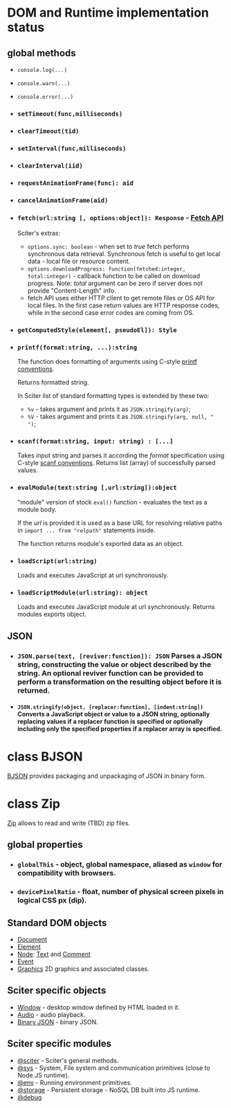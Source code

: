 # DOM and Runtime implementation status

## global methods

* `console.log(...)`
* `console.warn(...)`
* `console.error(...)`

* ### `setTimeout(func,milliseconds)`

* ### `clearTimeout(tid)`

* ### `setInterval(func,milliseconds)`

* ### `clearInterval(iid)`

* ### `requestAnimationFrame(func): aid`

* ### `cancelAnimationFrame(aid)`

* ### `fetch(url:string [, options:object]): Response` - [Fetch API](https://developer.mozilla.org/en-US/docs/Web/API/Fetch_API)

  Sciter's extras:

  * `options.sync: boolean` - when set to _true_ fetch performs synchronous data retrieval. Synchronous fetch is useful to 
    get local data - local file or resource content.
  * `options.downloadProgress: function(fetched:integer, total:integer)` - callback function to be called on download progress. Note: _total_ argument can be zero if server does not provide "Content-Length" info.  
  * fetch API uses either HTTP client to get remote files or OS API for local files. In the first case return values are HTTP response codes, while in the second case error codes are coming from OS.

* ### `getComputedStyle(element[, pseudoEl]): Style`

* ### `printf(format:string, ...):string`
  
  The function does formatting of arguments using C-style [printf conventions](https://en.cppreference.com/w/cpp/io/c/fprintf).
  
  Returns formatted string.

  In Sciter list of standard formatting types is extended by these two: 

  * `%v` - takes argument and prints it as `JSON.stringify(arg)`;
  * `%V` - takes argument and prints it as `JSON.stringify(arg, null, "  ")`;

* ### `scanf(format:string, input: string) : [...]`

  Takes *input* string and parses it according the *format* specification using C-style [scanf conventions](https://en.cppreference.com/w/c/io/fscanf). Returns list (array) of successfully parsed values. 

* ### `evalModule(text:string [,url:string]):object`
  
  "module" version of stock `eval()` function - evaluates the text as a module body.
  
  If the _url_ is provided it is used as a base URL for resolving relative paths in `import ... from "relpath"` statements inside.

  The function returns module's exported data as an object.

* ### `loadScript(url:string)`

  Loads and executes JavaScript at url synchronously.

* ### `loadScriptModule(url:string): object`

  Loads and executes JavaScript module at url synchronously. Returns modules exports object.

## JSON

* ### `JSON.parse(text, [reviver:function]): JSON` Parses a JSON string, constructing the value or object described by the string. An optional reviver function can be provided to perform a transformation on the resulting object before it is returned.

* #### `JSON.stringify(object, [replacer:function], [indent:string])` Converts a JavaScript object or value to a JSON string, optionally replacing values if a replacer function is specified or optionally including only the specified properties if a replacer array is specified.

# class BJSON

[BJSON](BJSON.md) provides packaging and unpackaging of JSON in binary form.

# class Zip

[Zip](Zip.md) allows to read and write (TBD) zip files.

## global properties

* ### `globalThis` - object, global namespace, aliased as `window` for compatibility with browsers.

* ### `devicePixelRatio` - float, number of physical screen pixels in logical CSS px (dip).

## Standard DOM objects

* [Document](Document.md)
* [Element](Element.md)
* [Node](Node.md): [Text](Node.md#Text) and [Comment](Node.md#Comment)
* [Event](Event.md)
* [Graphics](graphics/README.md) 2D graphics and associated classes.

## Sciter specific objects

* [Window](Window.md) - desktop window defined by HTML loaded in it. 
* [Audio](Audio.md) - audio playback. 
* [Binary JSON](BJSON.md) - binary JSON.

## Sciter specific modules

* [@sciter](module-sciter.md) - Sciter's general methods.
* [@sys](module-sys.md) - System, File system and communication primitives (close to Node.JS runtime).
* [@env](module-env.md) - Running environment primitives.
* [@storage](storage/README.md) - Persistent storage - NoSQL DB built into JS runtime.
* [@debug](module-debug.md)
